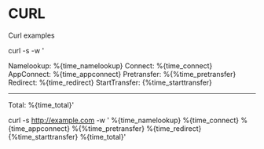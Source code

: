 # CURL
Curl examples

curl -s -w ' 

Namelookup: %{time_namelookup}
Connect: %{time_connect}
AppConnect: %{time_appconnect}
Pretransfer: %{%time_pretransfer}
Redirect: %{time_redirect}
StartTransfer: {%time_starttransfer}

----------------------------------

Total: %{time_total}' 

curl -s http://example.com -w ' 
%{time_namelookup}
%{time_connect}
%{time_appconnect}
%{%time_pretransfer}
%{time_redirect}
{%time_starttransfer}
%{time_total}' 
